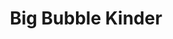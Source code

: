 ---
title: "Big Bubble Kinder"
price: "9€"
description: "Délicieuse gaufre avec Kinder."
image: "/uploads/big-bubble-kinder.jpg"
image_alt: "Gaufre Big Bubble Kinder"
---